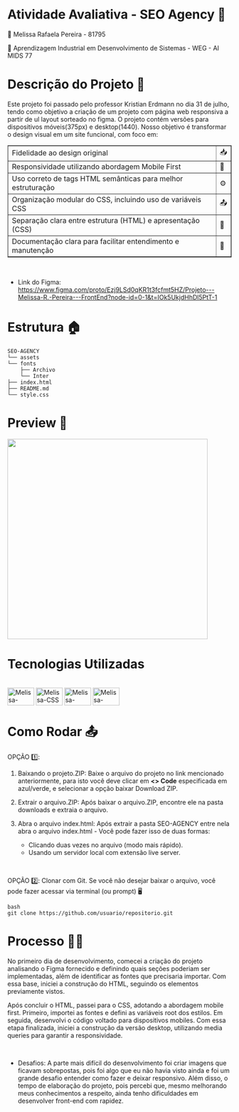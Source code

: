 # Atividade Avaliativa - SEO Agency 🪪

👤 Melissa Rafaela Pereira - 81795


📖 Aprendizagem Industrial em Desenvolvimento de Sistemas - WEG - AI MIDS 77


# Descrição do Projeto 📝

Este projeto foi passado pelo professor Kristian Erdmann no dia 31 de julho, tendo como objetivo a criação de um projeto com página web responsiva a partir de ul layout sorteado no figma. O projeto contém versões para dispositivos móveis(375px) e desktop(1440).
Nosso objetivo é transformar o design visual em um site funcional, com foco em:

<table border="1" cellpadding="10" cellspacing="0">
    <tbody>
        <tr>
            <td>Fidelidade ao design original</td>
            <td>📥</td>
        </tr>
        <tr>
            <td>Responsividade utilizando abordagem Mobile First</td>
            <td>🔎</td>
        </tr>
        <tr>
            <td>Uso correto de tags HTML semânticas para melhor estruturação</td>
            <td>⚙️</td>
        </tr>
        <tr>
            <td>Organização modular do CSS, incluindo uso de variáveis CSS</td>
            <td>📤</td>
        </tr>
        <tr>
            <td>Separação clara entre estrutura (HTML) e apresentação (CSS)</td>
            <td>📖</td>
        </tr>
        <tr>
            <td>Documentação clara para facilitar entendimento e manutenção</td>
            <td>📌</td>
        </tr>
    </tbody>
</table>

<br>

- Link do Figma: https://www.figma.com/proto/Ezj9LSd0qKR1t3fcfmt5HZ/Projeto---Melissa-R.-Pereira---FrontEnd?node-id=0-1&t=IOk5UkjdHhDl5PtT-1

# Estrutura 🏠

````
SEO-AGENCY
└── assets
└── fonts
    ├── Archivo
    └── Inter
├── index.html
├── README.md
└── style.css

````

# Preview 👾

<img align="center" loading="Rodando o projeto" src="/assets/assets-readme/smartphone-readme.gif" width="450px" height="450px"/>




# Tecnologias Utilizadas 

<div style="display: inline-block">
  <br>
  <img align="center" alt="Melissa-HTML" height="40" width="60" src="https://cdn.jsdelivr.net/gh/devicons/devicon@latest/icons/html5/html5-original.svg" />
  <img align="center" alt="Melissa-CSS" height="40" width="60" src="https://cdn.jsdelivr.net/gh/devicons/devicon@latest/icons/css3/css3-original.svg" />
  <img align="center" alt="Melissa-VSCode" height="40" width="60" src="https://cdn.jsdelivr.net/gh/devicons/devicon@latest/icons/vscode/vscode-original.svg" />
  <img align="center" alt="Melissa-Figma" height="40" width="60" src="https://cdn.jsdelivr.net/gh/devicons/devicon@latest/icons/figma/figma-original.svg" />
</div>
<br>



# Como Rodar 📤


OPÇÃO 1️⃣: 

01) Baixando o projeto.ZIP: Baixe o arquivo do projeto no link mencionado anteriormente, para isto você deve clicar em **<> Code** especificada em azul/verde, e selecionar a opção baixar Download ZIP.


2) Extrair o arquivo.ZIP: Após baixar o arquivo.ZIP, encontre ele na pasta downloads e extraia o arquivo. 


3) Abra o arquivo index.html: Após extrair a pasta SEO-AGENCY entre nela abra o arquivo index.html - Você pode fazer isso de duas formas:

   - Clicando duas vezes no arquivo (modo mais rápido).
   - Usando um servidor local com extensão live server.


<br>

OPÇÃO 2️⃣: Clonar com Git.
Se você não desejar baixar o arquivo, você pode fazer acessar via terminal (ou prompt) 🖥️
````
bash
git clone https://github.com/usuario/repositorio.git
````


# Processo 👩‍💻
No primeiro dia de desenvolvimento, comecei a criação do projeto analisando o Figma fornecido e definindo quais seções poderiam ser implementadas, além de identificar as fontes que precisaria importar. Com essa base, iniciei a construção do HTML, seguindo os elementos previamente vistos.

Após concluir o HTML, passei para o CSS, adotando a abordagem mobile first. Primeiro, importei as fontes e defini as variáveis root dos estilos. Em seguida, desenvolvi o código voltado para dispositivos mobiles. Com essa etapa finalizada, iniciei a construção da versão desktop, utilizando media queries para garantir a responsividade.

<br>

- Desafios: A parte mais difícil do desenvolvimento foi criar imagens que ficavam sobrepostas, pois foi algo que eu não havia visto ainda e foi um grande desafio entender como fazer e deixar responsivo. Além disso, o tempo de elaboração do projeto, pois percebi que, mesmo melhorando meus conhecimentos a respeito, ainda tenho dificuldades em desenvolver front-end com rapidez.
